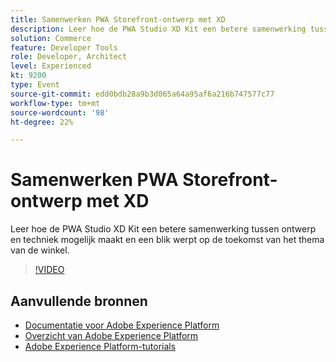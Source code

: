 ```yaml
---
title: Samenwerken PWA Storefront-ontwerp met XD
description: Leer hoe de PWA Studio XD Kit een betere samenwerking tussen ontwerp en techniek mogelijk maakt en een blik werpt op de toekomst van het thema van de winkel.
solution: Commerce
feature: Developer Tools
role: Developer, Architect
level: Experienced
kt: 9200
type: Event
source-git-commit: edd0bdb28a9b3d065a64a95af6a216b747577c77
workflow-type: tm+mt
source-wordcount: '98'
ht-degree: 22%

---
```


# Samenwerken PWA Storefront-ontwerp met XD

Leer hoe de PWA Studio XD Kit een betere samenwerking tussen ontwerp en techniek mogelijk maakt en een blik werpt op de toekomst van het thema van de winkel.

>[!VIDEO](https://video.tv.adobe.com/v/337725/?quality=12&learn=on&hidetitle=true)

## Aanvullende bronnen

- [Documentatie voor Adobe Experience Platform](https://experienceleague.adobe.com/docs/experience-platform.html)
- [Overzicht van Adobe Experience Platform](https://experienceleague.adobe.com/docs/experience-platform/landing/home.html)
- [Adobe Experience Platform-tutorials](https://experienceleague.adobe.com/docs/platform-learn/tutorials/overview.html?lang=nl)
